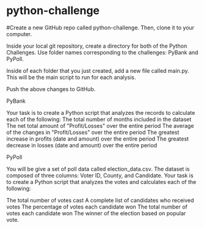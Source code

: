 # python-challenge
#Create a new GitHub repo called python-challenge. Then, clone it to your computer.

Inside your local git repository, create a directory for both of the  Python Challenges. Use folder names corresponding to the challenges: PyBank and  PyPoll.

Inside of each folder that you just created, add a new file called main.py. This will be the main script to run for each analysis.

Push the above changes to GitHub.


PyBank


Your task is to create a Python script that analyzes the records to calculate each of the following:
The total number of months included in the dataset
The net total amount of "Profit/Losses" over the entire period
The average of the changes in "Profit/Losses" over the entire period
The greatest increase in profits (date and amount) over the entire period
The greatest decrease in losses (date and amount) over the entire period

PyPoll

You will be give a set of poll data called election_data.csv. The dataset is composed of three columns: Voter ID, County, and Candidate. Your task is to create a Python script that analyzes the votes and calculates each of the following:

The total number of votes cast
A complete list of candidates who received votes
The percentage of votes each candidate won
The total number of votes each candidate won
The winner of the election based on popular vote.

